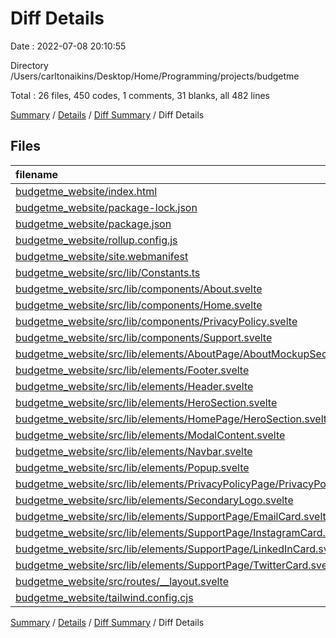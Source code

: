 # Diff Details

Date : 2022-07-08 20:10:55

Directory /Users/carltonaikins/Desktop/Home/Programming/projects/budgetme

Total : 26 files,  450 codes, 1 comments, 31 blanks, all 482 lines

[Summary](results.md) / [Details](details.md) / [Diff Summary](diff.md) / Diff Details

## Files
| filename | language | code | comment | blank | total |
| :--- | :--- | ---: | ---: | ---: | ---: |
| [budgetme_website/index.html](/budgetme_website/index.html) | HTML | 18 | 0 | 0 | 18 |
| [budgetme_website/package-lock.json](/budgetme_website/package-lock.json) | JSON | 17 | 0 | 0 | 17 |
| [budgetme_website/package.json](/budgetme_website/package.json) | JSON | 1 | 0 | 0 | 1 |
| [budgetme_website/rollup.config.js](/budgetme_website/rollup.config.js) | JavaScript | 3 | 0 | 0 | 3 |
| [budgetme_website/site.webmanifest](/budgetme_website/site.webmanifest) | JSON | 1 | 0 | 0 | 1 |
| [budgetme_website/src/lib/Constants.ts](/budgetme_website/src/lib/Constants.ts) | TypeScript | 10 | 0 | 1 | 11 |
| [budgetme_website/src/lib/components/About.svelte](/budgetme_website/src/lib/components/About.svelte) | Svelte | 29 | 0 | 1 | 30 |
| [budgetme_website/src/lib/components/Home.svelte](/budgetme_website/src/lib/components/Home.svelte) | Svelte | -3 | 0 | 0 | -3 |
| [budgetme_website/src/lib/components/PrivacyPolicy.svelte](/budgetme_website/src/lib/components/PrivacyPolicy.svelte) | Svelte | 94 | 0 | 0 | 94 |
| [budgetme_website/src/lib/components/Support.svelte](/budgetme_website/src/lib/components/Support.svelte) | Svelte | 20 | 0 | 0 | 20 |
| [budgetme_website/src/lib/elements/AboutPage/AboutMockupSection.svelte](/budgetme_website/src/lib/elements/AboutPage/AboutMockupSection.svelte) | Svelte | 27 | 0 | 2 | 29 |
| [budgetme_website/src/lib/elements/Footer.svelte](/budgetme_website/src/lib/elements/Footer.svelte) | Svelte | 3 | 0 | 1 | 4 |
| [budgetme_website/src/lib/elements/Header.svelte](/budgetme_website/src/lib/elements/Header.svelte) | Svelte | 14 | 0 | 2 | 16 |
| [budgetme_website/src/lib/elements/HeroSection.svelte](/budgetme_website/src/lib/elements/HeroSection.svelte) | Svelte | -33 | 0 | -2 | -35 |
| [budgetme_website/src/lib/elements/HomePage/HeroSection.svelte](/budgetme_website/src/lib/elements/HomePage/HeroSection.svelte) | Svelte | 33 | 0 | 2 | 35 |
| [budgetme_website/src/lib/elements/ModalContent.svelte](/budgetme_website/src/lib/elements/ModalContent.svelte) | Svelte | 6 | 1 | 2 | 9 |
| [budgetme_website/src/lib/elements/Navbar.svelte](/budgetme_website/src/lib/elements/Navbar.svelte) | Svelte | 9 | 0 | 2 | 11 |
| [budgetme_website/src/lib/elements/Popup.svelte](/budgetme_website/src/lib/elements/Popup.svelte) | Svelte | 4 | 0 | 2 | 6 |
| [budgetme_website/src/lib/elements/PrivacyPolicyPage/PrivacyPolicySection.svelte](/budgetme_website/src/lib/elements/PrivacyPolicyPage/PrivacyPolicySection.svelte) | Svelte | 34 | 0 | 4 | 38 |
| [budgetme_website/src/lib/elements/SecondaryLogo.svelte](/budgetme_website/src/lib/elements/SecondaryLogo.svelte) | Svelte | 3 | 0 | 1 | 4 |
| [budgetme_website/src/lib/elements/SupportPage/EmailCard.svelte](/budgetme_website/src/lib/elements/SupportPage/EmailCard.svelte) | Svelte | 33 | 0 | 3 | 36 |
| [budgetme_website/src/lib/elements/SupportPage/InstagramCard.svelte](/budgetme_website/src/lib/elements/SupportPage/InstagramCard.svelte) | Svelte | 33 | 0 | 3 | 36 |
| [budgetme_website/src/lib/elements/SupportPage/LinkedInCard.svelte](/budgetme_website/src/lib/elements/SupportPage/LinkedInCard.svelte) | Svelte | 33 | 0 | 3 | 36 |
| [budgetme_website/src/lib/elements/SupportPage/TwitterCard.svelte](/budgetme_website/src/lib/elements/SupportPage/TwitterCard.svelte) | Svelte | 33 | 0 | 3 | 36 |
| [budgetme_website/src/routes/__layout.svelte](/budgetme_website/src/routes/__layout.svelte) | Svelte | 20 | 0 | 1 | 21 |
| [budgetme_website/tailwind.config.cjs](/budgetme_website/tailwind.config.cjs) | JavaScript | 8 | 0 | 0 | 8 |

[Summary](results.md) / [Details](details.md) / [Diff Summary](diff.md) / Diff Details
